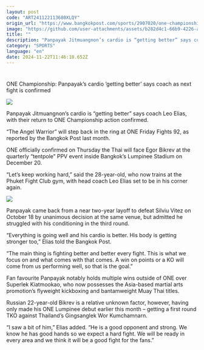 ```yaml
---
layout: post
code: "ART241122113680XLQY"
origin_url: "https://www.bangkokpost.com/sports/2907020/one-championship-panpayaks-cardio-getting-better-says-coach-as-next-fight-is-confirmed"
image: "https://github.com/user-attachments/assets/b282d4c1-66b9-4226-ac99-be9fe3651304"
title: ""
description: "Panpayak Jitmuangnon’s cardio is “getting better” says coach Leo Elias, with their return to ONE Championship action confirmed."
category: "SPORTS"
language: "en"
date: 2024-11-22T11:46:18.652Z
---
```


# 

ONE Championship: Panpayak’s cardio ‘getting better’ says coach as next fight is confirmed

![](https://github.com/user-attachments/assets/9308fca6-20f7-4556-90f9-fca32c9de08f)

Panpayak Jitmuangnon’s cardio is “getting better” says coach Leo Elias, with their return to ONE Championship action confirmed.

“The Angel Warrior” will step back in the ring at ONE Friday Fights 92, as reported by the Bangkok Post last month.

ONE officially confirmed on Thursday the Thai will face Egor Bikrev at the quarterly “tentpole” PPV event inside Bangkok’s Lumpinee Stadium on December 20.

“Let’s keep working hard,” said the 28-year-old, who now trains at the Phuket Fight Club gym, with head coach Leo Elias set to be in his corner again.

![](https://github.com/user-attachments/assets/66d121dd-b284-48a5-893a-359a97216264)

Panpayak came back from a near two-year layoff to defeat Silviu Vitez on October 18 by unanimous decision at the same venue, but admitted he struggled with his conditioning in the third round.

“Everything is going well and his cardio is better. His body is getting stronger too,” Elias told the Bangkok Post.

“The main thing is fighting better and better every fight. This is what we focus on and what comes with that comes. A win on points or a KO will come from us performing well, so that is the goal.”

Fan favourite Panpayak notably holds multiple wins outside of ONE over Superlek Kiatmookao, who now possesses the Asia-based martial arts promotion’s flyweight kickboxing and bantamweight Muay Thai titles.

Russian 22-year-old Bikrev is a relative unknown factor, however, having only made his ONE Lumpinee debut earlier this month – getting a first round TKO against Thailand’s Gingsanglek Wor Kumchamnarn.

“I saw a bit of him,” Elias added. “He is a good opponent and strong. We know he has good hands so we expect a hard fight. We will be ready in every area and we think it will be a good fight for the fans.”